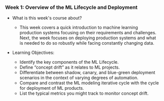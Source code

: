 ### Week 1: Overview of the ML Lifecycle and Deployment

* What is this week's course about?
  * This week covers a quick introduction to machine learning production systems focusing on their requirements and challenges. Next, the week focuses on deploying production systems and what is needed to do so robustly while facing constantly changing data.

* Learning Objectives:
  * Identify the key components of the ML Lifecycle.
  * Define “concept drift” as it relates to ML projects.
  * Differentiate between shadow, canary, and blue-green deployment scenarios in the context of varying degrees of automation.
  * Compare and contrast the ML modeling iterative cycle with the cycle for deployment of ML products.
  * List the typical metrics you might track to monitor concept drift.
